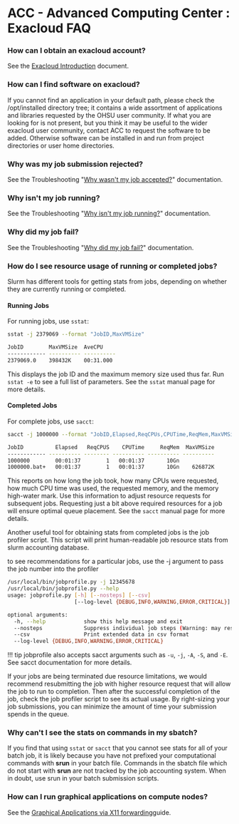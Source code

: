 ACC - Advanced Computing Center : Exacloud FAQ
===============================================

### How can I obtain an exacloud account?

See the [Exacloud Introduction](04-Introduction.md) document.

### How can I find software on exacloud?

If you cannot find an application in your default path, please check the /opt/installed directory tree; it contains a wide assortment of applications and libraries requested by the OHSU user community. If what you are looking for is not present, but you think it may be useful to the wider exacloud user community, contact ACC to request the software to be added. Otherwise software can be installed in and run from project directories or user home directories.

### Why was my job submission rejected?

See the Troubleshooting "[Why wasn't my job accepted?](https://wiki.ohsu.edu/display/ACC/Exacloud+Troubleshooting#ExacloudTroubleshooting-not-accepted)" documentation.

### Why isn't my job running?

See the Troubleshooting "[Why isn't my job running?](https://wiki.ohsu.edu/display/ACC/Exacloud+Troubleshooting#ExacloudTroubleshooting-not-running)" documentation.

### Why did my job fail?

See the Troubleshooting "[Why did my job fail?](https://wiki.ohsu.edu/display/ACC/Exacloud+Troubleshooting#ExacloudTroubleshooting-fail)" documentation.

### How do I see resource usage of running or completed jobs?

Slurm has different tools for getting stats from jobs, depending on whether they are currently running or completed.

#### Running Jobs

For running jobs, use `sstat`:

``` sh
sstat -j 2379069 --format "JobID,MaxVMSize"

JobID        MaxVMSize  AveCPU
------------ ---------- ----------
2379069.0    398432K    00:31.000
```    

This displays the job ID and the maximum memory size used thus far. Run `sstat -e` to see a full list of parameters. See the `sstat` manual page for more details.

#### Completed Jobs

For complete jobs, use `sacct`:

``` sh
sacct -j 1000000 --format "JobID,Elapsed,ReqCPUs,CPUTime,ReqMem,MaxVMSize"

JobID          Elapsed   ReqCPUS    CPUTime     ReqMem  MaxVMSize
------------ ---------- -------- ---------- ---------- ----------
1000000        00:01:37        1   00:01:37       10Gn
1000000.bat+   00:01:37        1   00:01:37       10Gn    626872K
```
  

This reports on how long the job took, how many CPUs were requested, how much CPU time was used, the requested memory, and the memory high-water mark. Use this information to adjust resource requests for subsequent jobs. Requesting just a bit above required resources for a job will ensure optimal queue placement. See the `sacct` manual page for more details.

Another useful tool for obtaining stats from completed jobs is the job profiler script. This script will print human-readable job resource stats from slurm accounting database.

to see recommendations for a particular jobs, use the -j argument to pass the job number into the profiler

``` sh 
/usr/local/bin/jobprofile.py -j 12345678
/usr/local/bin/jobprofile.py --help
usage: jobprofile.py [-h] [--nosteps] [--csv]
                     [--log-level {DEBUG,INFO,WARNING,ERROR,CRITICAL}]

optional arguments:
  -h, --help            show this help message and exit
  --nosteps             Suppress individual job steps (Warning: may result in incomplete data)
  --csv                 Print extended data in csv format
  --log-level {DEBUG,INFO,WARNING,ERROR,CRITICAL}
```
!!! tip
    jobprofile also accepts sacct arguments such as `-u`, `-j`, `-A`, `-S`, and `-E`. See sacct documentation for more details.

If your jobs are being terminated due resource limitations, we would recommend resubmitting the job with higher resource request that will allow the job to run to completion. Then after the successful completion of the job, check the job profiler script to see its actual usage. By right-sizing your job submissions, you can minimize the amount of time your submission spends in the queue.

### Why can't I see the stats on commands in my sbatch?

If you find that using `sstat` or `sacct` that you cannot see stats for all of your batch job, it is likely because you have not prefixed your computational commands with **srun** in your batch file. Commands in the sbatch file which do not start with **srun** are not tracked by the job accounting system. When in doubt, use srun in your batch submission scripts.

### How can I run graphical applications on compute nodes?

See the [Graphical Applications via X11 forwarding](10-Graphical-Applications.md)guide.